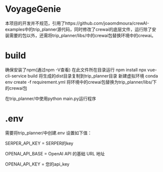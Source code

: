 # VoyageGenie
本项目的开发并不规范，引用了https://github.com/joaomdmoura/crewAI-examples中的trip_planner源代码，同时修改了crewai的底层文件，运行除了安装需要的包以外，还需将trip_planner/libs/中的crewai包替换环境中的crewai。

# build
确保安装了npm(通过npm -V查看)
在此文件所在目录运行
npm install
npx vue-cli-service build
将生成的dist目录复制到trip_planner目录
新建虚拟环境
conda env create -f requirement.yml
将环境中的crewai包替换为trip_planner/libs/下的crewai包

在trip_planner/中使用python main.py运行程序

# .env
需要将trip_planner/中创建.env
设置如下值：

SERPER_API_KEY = SERPER的key

OPENAI_API_BASE = OpenAI API 的基础 URL 地址

OPENAI_API_KEY = 您的api_key
